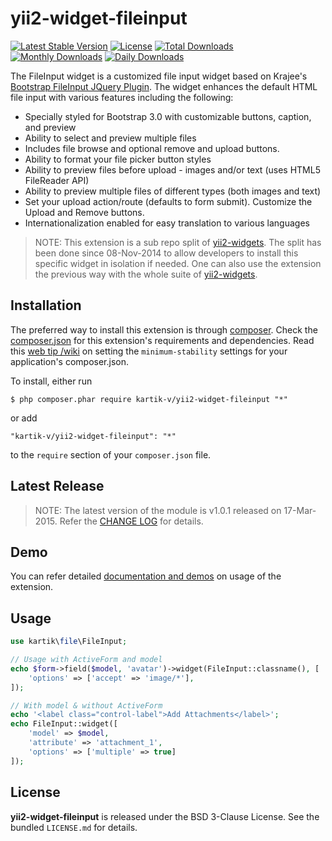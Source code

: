 yii2-widget-fileinput
=====================

[![Latest Stable Version](https://poser.pugx.org/kartik-v/yii2-widget-fileinput/v/stable)](https://packagist.org/packages/kartik-v/yii2-widget-fileinput)
[![License](https://poser.pugx.org/kartik-v/yii2-widget-fileinput/license)](https://packagist.org/packages/kartik-v/yii2-widget-fileinput)
[![Total Downloads](https://poser.pugx.org/kartik-v/yii2-widget-fileinput/downloads)](https://packagist.org/packages/kartik-v/yii2-widget-fileinput)
[![Monthly Downloads](https://poser.pugx.org/kartik-v/yii2-widget-fileinput/d/monthly)](https://packagist.org/packages/kartik-v/yii2-widget-fileinput)
[![Daily Downloads](https://poser.pugx.org/kartik-v/yii2-widget-fileinput/d/daily)](https://packagist.org/packages/kartik-v/yii2-widget-fileinput)

The FileInput widget is a customized file input widget based on Krajee's [Bootstrap FileInput JQuery Plugin](http://plugins.krajee.com/file-input). The widget enhances the default HTML file input with various features including the following:

* Specially styled for Bootstrap 3.0 with customizable buttons, caption, and preview
* Ability to select and preview multiple files
* Includes file browse and optional remove and upload buttons.
* Ability to format your file picker button styles
* Ability to preview files before upload - images and/or text (uses HTML5 FileReader API)
* Ability to preview multiple files of different types (both images and text)
* Set your upload action/route (defaults to form submit). Customize the Upload and Remove buttons.
* Internationalization enabled for easy translation to various languages

> NOTE: This extension is a sub repo split of [yii2-widgets](https://github.com/kartik-v/yii2-widgets). The split has been done since 08-Nov-2014 to allow developers to install this specific widget in isolation if needed. One can also use the extension the previous way with the whole suite of [yii2-widgets](http://demos.krajee.com/widgets).

## Installation

The preferred way to install this extension is through [composer](http://getcomposer.org/download/). Check the [composer.json](https://github.com/kartik-v/yii2-widget-fileinput/blob/master/composer.json) for this extension's requirements and dependencies. Read this [web tip /wiki](http://webtips.krajee.com/setting-composer-minimum-stability-application/) on setting the `minimum-stability` settings for your application's composer.json.

To install, either run

```
$ php composer.phar require kartik-v/yii2-widget-fileinput "*"
```

or add

```
"kartik-v/yii2-widget-fileinput": "*"
```

to the ```require``` section of your `composer.json` file.

## Latest Release

> NOTE: The latest version of the module is v1.0.1 released on 17-Mar-2015. Refer the [CHANGE LOG](https://github.com/kartik-v/yii2-widget-fileinput/blob/master/CHANGE.md) for details.

## Demo

You can refer detailed [documentation and demos](http://demos.krajee.com/widget-details/fileinput) on usage of the extension.

## Usage

```php
use kartik\file\FileInput;

// Usage with ActiveForm and model
echo $form->field($model, 'avatar')->widget(FileInput::classname(), [
    'options' => ['accept' => 'image/*'],
]);

// With model & without ActiveForm
echo '<label class="control-label">Add Attachments</label>';
echo FileInput::widget([
    'model' => $model,
    'attribute' => 'attachment_1',
    'options' => ['multiple' => true]
]);
```

## License

**yii2-widget-fileinput** is released under the BSD 3-Clause License. See the bundled `LICENSE.md` for details.